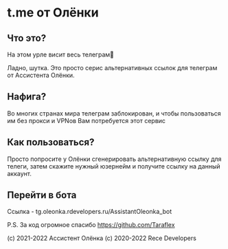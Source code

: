 # t.me от Олёнки
## Что это?
На этом урле висит весь телеграм🔭

Ладно, шутка. Это просто серис альтернативных ссылок для телеграм от Ассистента Олёнки. 
## Нафига?
Во многих странах мира телеграм заблокирован, и чтобы пользоваться им без прокси и VPNов Вам потребуется этот сервис
## Как пользоваться?
Просто попросите у Олёнки сгенерировать альтернативную ссылку для телеги, затем скажите нужный юзернейм и получите ссылку на данный аккаунт.
## Перейти в бота
Ссылка - tg.oleonka.rdevelopers.ru/AssistantOleonka_bot


P.S. За код огромное спасибо https://github.com/Taraflex

(c) 2021-2022 Ассистент Олёнка      (с) 2020-2022 Rece Developers
